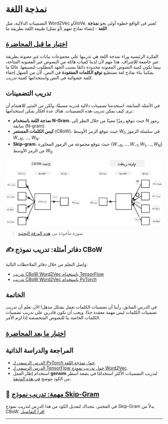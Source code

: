 <!--
CO_OP_TRANSLATOR_METADATA:
{
  "original_hash": "7ba20f54a5bfcd6521018cdfb17c7c57",
  "translation_date": "2025-09-23T06:37:21+00:00",
  "source_file": "lessons/5-NLP/15-LanguageModeling/README.md",
  "language_code": "ar"
}
-->
# نمذجة اللغة

التضمينات الدلالية، مثل Word2Vec وGloVe، تُعتبر في الواقع خطوة أولى نحو **نمذجة اللغة** - إنشاء نماذج تفهم (أو تمثل) طبيعة اللغة بطريقة ما.

## [اختبار ما قبل المحاضرة](https://ff-quizzes.netlify.app/en/ai/quiz/29)

الفكرة الرئيسية وراء نمذجة اللغة هي تدريبها على مجموعات بيانات غير معنونة بطريقة غير خاضعة للإشراف. هذا مهم لأن لدينا كميات هائلة من النصوص غير المعنونة المتاحة، بينما تكون كمية النصوص المعنونة محدودة دائمًا بسبب الجهد المطلوب لتصنيفها. غالبًا ما يمكننا بناء نماذج لغة تستطيع **توقع الكلمات المفقودة** في النص، لأن من السهل إخفاء كلمة عشوائية في النص واستخدامها كعينة تدريب.

## تدريب التضمينات

في الأمثلة السابقة، استخدمنا تضمينات دلالية مُدربة مسبقًا، ولكن من المثير للاهتمام أن نرى كيف يمكن تدريب هذه التضمينات. هناك عدة أفكار يمكن استخدامها:

* **نمذجة اللغة باستخدام N-Gram**، حيث نتوقع رمزًا معينًا من خلال النظر إلى N رموز سابقة (N-gram).
* **كيس الكلمات المستمر** (CBoW)، حيث نتوقع الرمز الأوسط $W_0$ في سلسلة الرموز $W_{-N}$, ..., $W_N$.
* **Skip-gram**، حيث نتوقع مجموعة من الرموز المجاورة {$W_{-N},\dots, W_{-1}, W_1,\dots, W_N$} من الرمز الأوسط $W_0$.

![صورة من ورقة بحثية حول تحويل الكلمات إلى متجهات](../../../../../translated_images/example-algorithms-for-converting-words-to-vectors.fbe9207a726922f6f0f5de66427e8a6eda63809356114e28fb1fa5f4a83ebda7.ar.png)

> صورة مأخوذة من [هذه الورقة البحثية](https://arxiv.org/pdf/1301.3781.pdf)

## ✍️ دفاتر أمثلة: تدريب نموذج CBoW

واصل التعلم من خلال دفاتر الملاحظات التالية:

* [تدريب CBoW Word2Vec باستخدام TensorFlow](CBoW-TF.ipynb)
* [تدريب CBoW Word2Vec باستخدام PyTorch](CBoW-PyTorch.ipynb)

## الخاتمة

في الدرس السابق، رأينا أن تضمينات الكلمات تعمل بشكل مذهل! الآن نعلم أن تدريب تضمينات الكلمات ليس مهمة معقدة جدًا، ويجب أن نكون قادرين على تدريب تضمينات الكلمات الخاصة بنا للنصوص المتخصصة إذا لزم الأمر.

## [اختبار ما بعد المحاضرة](https://ff-quizzes.netlify.app/en/ai/quiz/30)

## المراجعة والدراسة الذاتية

* [الدرس الرسمي لـ PyTorch حول نمذجة اللغة](https://pytorch.org/tutorials/beginner/nlp/word_embeddings_tutorial.html).
* [الدرس الرسمي لـ TensorFlow حول تدريب نموذج Word2Vec](https://www.TensorFlow.org/tutorials/text/word2vec).
* استخدام إطار العمل **gensim** لتدريب التضمينات الأكثر استخدامًا في بضعة أسطر من الكود موضح [في هذه الوثيقة](https://pytorch.org/tutorials/beginner/nlp/word_embeddings_tutorial.html).

## 🚀 [مهمة: تدريب نموذج Skip-Gram](lab/README.md)

في المختبر، نتحداك لتعديل الكود من هذا الدرس لتدريب نموذج Skip-Gram بدلاً من CBoW. [اقرأ التفاصيل](lab/README.md)

---

